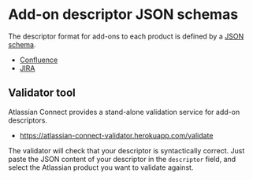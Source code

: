 # Add-on descriptor JSON schemas

The descriptor format for add-ons to each product is defined by a [JSON schema](http://json-schema.org).

* [Confluence](../schema/confluence-global-schema.json)
* [JIRA](../schema/jira-global-schema.json)

## Validator tool

Atlassian Connect provides a stand-alone validation service for add-on descriptors.

* https://atlassian-connect-validator.herokuapp.com/validate

The validator will check that your descriptor is syntactically correct. Just paste the JSON content
of your descriptor in the `descriptor` field, and select the Atlassian product you want to validate
against.
